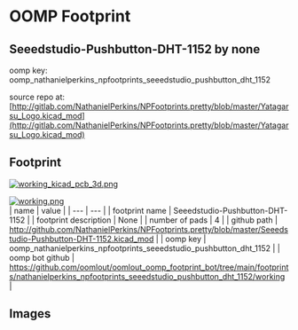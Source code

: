 # OOMP Footprint  
## Seeedstudio-Pushbutton-DHT-1152  by none  
  
oomp key: oomp_nathanielperkins_npfootprints_seeedstudio_pushbutton_dht_1152  
  
source repo at: [http://gitlab.com/NathanielPerkins/NPFootprints.pretty/blob/master/Yatagarsu_Logo.kicad_mod](http://gitlab.com/NathanielPerkins/NPFootprints.pretty/blob/master/Yatagarsu_Logo.kicad_mod)  
## Footprint  
  
[![working_kicad_pcb_3d.png](working_kicad_pcb_3d_600.png)](working_kicad_pcb_3d.png)  
  
[![working.png](working_600.png)](working.png)  
| name | value | 
| --- | --- | 
| footprint name | Seeedstudio-Pushbutton-DHT-1152 | 
| footprint description | None | 
| number of pads | 4 | 
| github path | http://github.com/NathanielPerkins/NPFootprints.pretty/blob/master/Seeedstudio-Pushbutton-DHT-1152.kicad_mod | 
| oomp key | oomp_nathanielperkins_npfootprints_seeedstudio_pushbutton_dht_1152 | 
| oomp bot github | https://github.com/oomlout/oomlout_oomp_footprint_bot/tree/main/footprints/nathanielperkins_npfootprints_seeedstudio_pushbutton_dht_1152/working | 
## Images  

